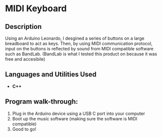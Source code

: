 <h1>MIDI Keyboard</h1>

<h2>Description</h2>
Using an Arduino Leonardo, I desgined a series of buttons on a large breadboard to act as keys. Then, by using MIDI communication protocol, input on the buttons is reflected by sound from MIDI compatible software such as BandLab. (BandLab is what I tested this product on because it was free and accesibile)
<br />


<h2>Languages and Utilities Used</h2>

- <b>C++</b> 

<h2>Program walk-through:</h2>

<ol>
  <li>Plug in the Arduino device using a USB C port into your computer</li>
  <li>Boot up the music software (making sure the software is MIDI compatible)</li>
  <li>Good to go!</li>
</ol>


<!--
 ```diff
- text in red
+ text in green
! text in orange
# text in gray
@@ text in purple (and bold)@@
```
--!>
